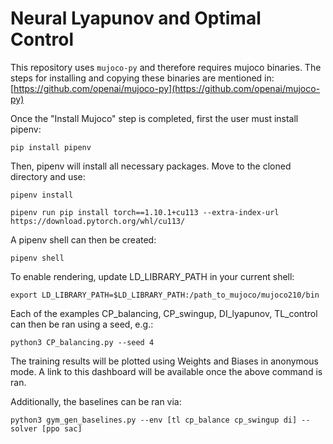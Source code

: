 # Neural Lyapunov and Optimal Control

This repository uses `mujoco-py` and therefore requires mujoco binaries. The steps for installing and copying these binaries are mentioned in:
[https://github.com/openai/mujoco-py](https://github.com/openai/mujoco-py)

Once the "Install Mujoco" step is completed, first the user must install pipenv:

``
pip install pipenv
``

Then, pipenv will install all necessary packages. Move to the cloned directory and use:

``
pipenv install
``

``
pipenv run pip install torch==1.10.1+cu113 --extra-index-url https://download.pytorch.org/whl/cu113/
``

A pipenv shell can then be created:

``
pipenv shell
``

To enable rendering, update LD_LIBRARY_PATH in your current shell:

``
export LD_LIBRARY_PATH=$LD_LIBRARY_PATH:/path_to_mujoco/mujoco210/bin
``

Each of the examples CP_balancing, CP_swingup, DI_lyapunov, TL_control can then be ran using a seed, e.g.:

``
python3 CP_balancing.py --seed 4
``

The training results will be plotted using Weights and Biases in anonymous mode. A link to this dashboard will be available once the above command is ran.

Additionally, the baselines can be ran via:

``
python3 gym_gen_baselines.py --env [tl cp_balance cp_swingup di] --solver [ppo sac]
``
